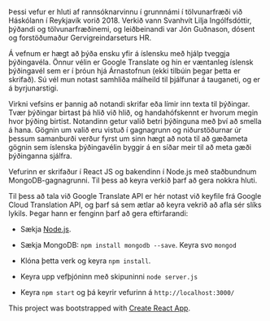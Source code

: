 Þessi vefur er hluti af rannsóknarvinnu í grunnnámi í tölvunarfræði við Háskólann í Reykjavík vorið 2018. Verkið vann Svanhvít Lilja Ingólfsdóttir, þýðandi og tölvunarfræðinemi, og leiðbeinandi var Jón Guðnason, dósent og forstöðumaður Gervigreindarseturs HR. 

Á vefnum er hægt að þýða ensku yfir á íslensku með hjálp tveggja þýðingavéla. Önnur vélin er Google Translate og hin er væntanleg íslensk þýðingavél sem er í þróun hjá Árnastofnun (ekki tilbúin þegar þetta er skrifað). Sú vél mun notast samhliða málheild til þjálfunar á tauganeti, og er á byrjunarstigi. 

Virkni vefsins er þannig að notandi skrifar eða límir inn texta til þýðingar. Tvær þýðingar birtast þá hlið við hlið, og handahófskennt er hvorum megin hvor þýðing birtist. Notandinn getur valið betri þýðinguna með því að smella á hana. Gögnin um valið eru vistuð í gagnagrunn og niðurstöðurnar úr þessum samanburði verður fyrst um sinn hægt að nota til að gæðameta gögnin sem íslenska þýðingavélin byggir á en síðar meir til að meta gæði þýðinganna sjálfra.

Vefurinn er skrifaður í React JS og bakendinn í Node.js með staðbundnum MongoDB-gagnagrunni. Til þess að keyra verkið þarf að gera nokkra hluti. 

Til þess að tala við Google Translate API er hér notast við keyfile frá Google Cloud Translation API, og þarf sá sem ætlar að keyra vekrið að afla sér slíks lykils. Þegar hann er fenginn þarf að gera eftirfarandi: 

- Sækja [Node.js](https://nodejs.org/en/). 

- Sækja MongoDB: `npm install mongodb --save`. Keyra svo `mongod`

- Klóna þetta verk og keyra `npm install`.

- Keyra upp vefþjóninn með skipuninni `node server.js`

- Keyra `npm start` og þá keyrir vefurinn á `http://localhost:3000/`


This project was bootstrapped with [Create React App](https://github.com/facebookincubator/create-react-app).

